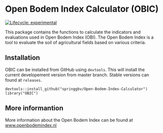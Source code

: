 # Open Bodem Index Calculator (OBIC)

<!-- badges: start -->
[![Lifecycle: experimental](https://img.shields.io/badge/lifecycle-experimental-orange.svg)](https://www.tidyverse.org/lifecycle/#experimental)
<!-- badges: end -->

This package contains the functions to calculate the indicators and evaluations used in Open Bodem Index (OBI).
The Open Bodem Index is a tool to evaluate the soil of agricultural fields based on various criteria.

## Installation

OBIC can be installed from GitHub using `devtools`. This will install the current developement version from master branch. Stable versions can found at `releases`.
```
devtools::install_github("springgbv/Open-Bodem-Index-Calculator")
library("OBIC")
```

## More informantion

More information about the Open Bodem Index can be found at www.openbodemindex.nl